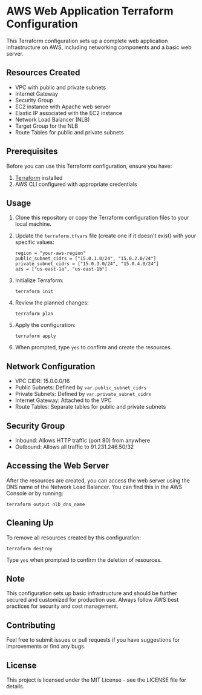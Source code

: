 # AWS Web Application Terraform Configuration

This Terraform configuration sets up a complete web application infrastructure on AWS, including networking components and a basic web server.

## Resources Created

- VPC with public and private subnets
- Internet Gateway
- Security Group
- EC2 instance with Apache web server
- Elastic IP associated with the EC2 instance
- Network Load Balancer (NLB)
- Target Group for the NLB
- Route Tables for public and private subnets

## Prerequisites

Before you can use this Terraform configuration, ensure you have:

1. [Terraform](https://www.terraform.io/downloads.html) installed
2. AWS CLI configured with appropriate credentials

## Usage

1. Clone this repository or copy the Terraform configuration files to your local machine.

2. Update the `terraform.tfvars` file (create one if it doesn't exist) with your specific values:

   ```hcl
   region = "your-aws-region"
   public_subnet_cidrs = ["15.0.1.0/24", "15.0.2.0/24"]
   private_subnet_cidrs = ["15.0.3.0/24", "15.0.4.0/24"]
   azs = ["us-east-1a", "us-east-1b"]
   ```

3. Initialize Terraform:

   ```
   terraform init
   ```

4. Review the planned changes:

   ```
   terraform plan
   ```

5. Apply the configuration:

   ```
   terraform apply
   ```

6. When prompted, type `yes` to confirm and create the resources.

## Network Configuration

- VPC CIDR: 15.0.0.0/16
- Public Subnets: Defined by `var.public_subnet_cidrs`
- Private Subnets: Defined by `var.private_subnet_cidrs`
- Internet Gateway: Attached to the VPC
- Route Tables: Separate tables for public and private subnets

## Security Group

- Inbound: Allows HTTP traffic (port 80) from anywhere
- Outbound: Allows all traffic to 91.231.246.50/32

## Accessing the Web Server

After the resources are created, you can access the web server using the DNS name of the Network Load Balancer. You can find this in the AWS Console or by running:

```
terraform output nlb_dns_name
```

## Cleaning Up

To remove all resources created by this configuration:

```
terraform destroy
```

Type `yes` when prompted to confirm the deletion of resources.

## Note

This configuration sets up basic infrastructure and should be further secured and customized for production use. Always follow AWS best practices for security and cost management.

## Contributing

Feel free to submit issues or pull requests if you have suggestions for improvements or find any bugs.

## License

This project is licensed under the MIT License - see the LICENSE file for details.
